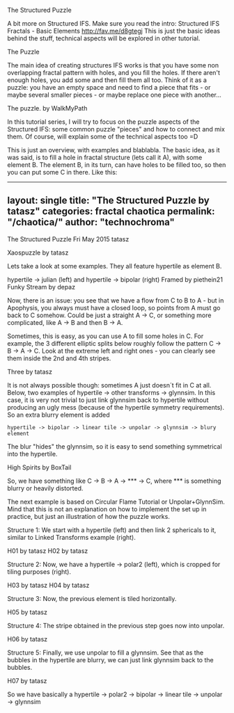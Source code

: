 The Structured Puzzle

A bit more on Structured IFS. Make sure you read the intro: Structured IFS Fractals - Basic Elements http://fav.me/d8gtegj
This is just the basic ideas behind the stuff, technical aspects will be explored in other tutorial.


The Puzzle

The main idea of creating structures IFS works is that you have some non overlapping fractal pattern with holes, and you fill the holes. If there aren't enough holes, you add some and then fill them all too. Think of it as a puzzle: you have an empty space and need to find a piece that fits - or maybe several smaller pieces - or maybe replace one piece with another...

The puzzle. by WalkMyPath

In this tutorial series, I will try to focus on the puzzle aspects of the Structured IFS: some common puzzle "pieces" and how to connect and mix them. Of course, will explain some of the technical aspects too =D

This is just an overview, with examples and blablabla. The basic idea, as it was said, is to fill a hole in fractal structure (lets call it A), with some element B. The element B, in its turn, can have holes to be filled too, so then you can put some C in there. Like this:

---
layout: single
title:  "The Structured Puzzle by tatasz"
categories: fractal chaotica
permalink: "/chaotica/"
author: "technochroma"
---
The Structured Puzzle
Fri May 2015 tatasz


Xaospuzzle by tatasz

Lets take a look at some examples. They all feature hypertile as element B.

hypertile -> julian (left) and hypertile -> bipolar (right)
Framed by piethein21 Funky Stream by depaz

Now, there is an issue: you see that we have a flow from C to B to A - but in Apophysis, you always must have a closed loop, so points from A must go back to C somehow. Could be just a straight A -> C, or something more complicated, like A -> B and then B -> A.

Sometimes, this is easy, as you can use A to fill some holes in C. For example, the 3 different elliptic splits below roughly follow the pattern C -> B -> A -> C.
Look at the extreme left and right ones - you can clearly see them inside the 2nd and 4th stripes. 

Three by tatasz

It is not always possible though: sometimes A just doesn´t fit in C at all. Below, two examples of hypertile -> other transforms -> glynnsim. In this case, it is very not trivial to just link glynnsim back to hypertile without producing an ugly mess (because of the hypertile symmetry requirements). So an extra blurry element is added

    hypertile -> bipolar -> linear tile -> unpolar -> glynnsim -> blury element


The blur "hides" the glynnsim, so it is easy to send something symmetrical into the hypertile. 

High Spirits by BoxTail 

So, we have something like C -> B -> A -> *** -> C, where *** is something blurry or heavily distorted.

The next example is based on Circular Flame Tutorial or Unpolar+GlynnSim. Mind that this is not an explanation on how to implement the set up in practice, but just an illustration of how the puzzle works.

Structure 1: We start with a hypertile (left) and then link 2 sphericals to it, similar to Linked Transforms example (right).

H01 by tatasz H02 by tatasz

Structure 2: Now, we have a hypertile -> polar2 (left), which is cropped for tiling purposes (right).

H03 by tatasz H04 by tatasz

Structure 3: Now, the previous element is tiled horizontally.

H05 by tatasz

Structure 4: The stripe obtained in the previous step goes now into unpolar.

H06 by tatasz

Structure 5: Finally, we use unpolar to fill a glynnsim. See that as the bubbles in the hypertile are blurry, we can just link glynnsim back to the bubbles.

H07 by tatasz

So we have basically a hypertile -> polar2 -> bipolar -> linear tile -> unpolar -> glynnsim
